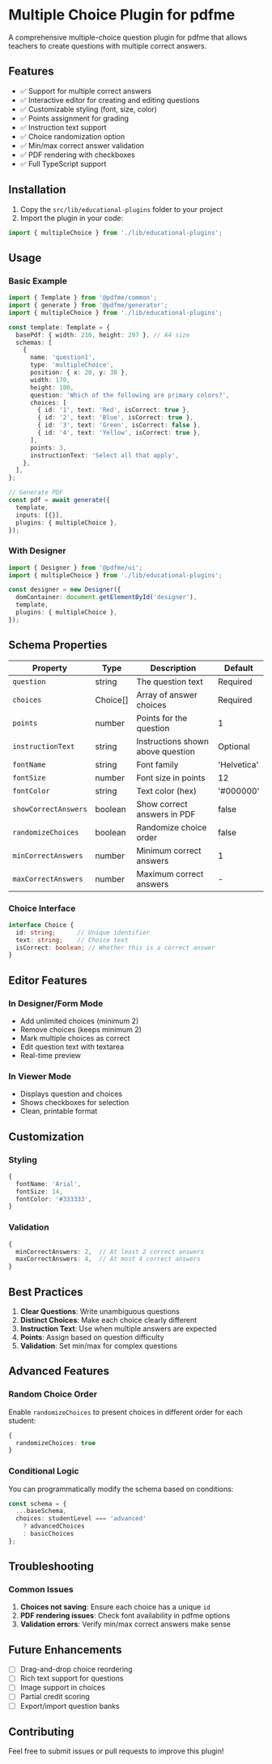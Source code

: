 # Multiple Choice Plugin for pdfme

A comprehensive multiple-choice question plugin for pdfme that allows teachers to create questions with multiple correct answers.

## Features

- ✅ Support for multiple correct answers
- ✅ Interactive editor for creating and editing questions
- ✅ Customizable styling (font, size, color)
- ✅ Points assignment for grading
- ✅ Instruction text support
- ✅ Choice randomization option
- ✅ Min/max correct answer validation
- ✅ PDF rendering with checkboxes
- ✅ Full TypeScript support

## Installation

1. Copy the `src/lib/educational-plugins` folder to your project
2. Import the plugin in your code:

```typescript
import { multipleChoice } from './lib/educational-plugins';
```

## Usage

### Basic Example

```typescript
import { Template } from '@pdfme/common';
import { generate } from '@pdfme/generator';
import { multipleChoice } from './lib/educational-plugins';

const template: Template = {
  basePdf: { width: 210, height: 297 }, // A4 size
  schemas: [
    {
      name: 'question1',
      type: 'multipleChoice',
      position: { x: 20, y: 30 },
      width: 170,
      height: 100,
      question: 'Which of the following are primary colors?',
      choices: [
        { id: '1', text: 'Red', isCorrect: true },
        { id: '2', text: 'Blue', isCorrect: true },
        { id: '3', text: 'Green', isCorrect: false },
        { id: '4', text: 'Yellow', isCorrect: true },
      ],
      points: 3,
      instructionText: 'Select all that apply',
    },
  ],
};

// Generate PDF
const pdf = await generate({
  template,
  inputs: [{}],
  plugins: { multipleChoice },
});
```

### With Designer

```typescript
import { Designer } from '@pdfme/ui';
import { multipleChoice } from './lib/educational-plugins';

const designer = new Designer({
  domContainer: document.getElementById('designer'),
  template,
  plugins: { multipleChoice },
});
```

## Schema Properties

| Property | Type | Description | Default |
|----------|------|-------------|---------|
| `question` | string | The question text | Required |
| `choices` | Choice[] | Array of answer choices | Required |
| `points` | number | Points for the question | 1 |
| `instructionText` | string | Instructions shown above question | Optional |
| `fontName` | string | Font family | 'Helvetica' |
| `fontSize` | number | Font size in points | 12 |
| `fontColor` | string | Text color (hex) | '#000000' |
| `showCorrectAnswers` | boolean | Show correct answers in PDF | false |
| `randomizeChoices` | boolean | Randomize choice order | false |
| `minCorrectAnswers` | number | Minimum correct answers | 1 |
| `maxCorrectAnswers` | number | Maximum correct answers | - |

### Choice Interface

```typescript
interface Choice {
  id: string;      // Unique identifier
  text: string;    // Choice text
  isCorrect: boolean; // Whether this is a correct answer
}
```

## Editor Features

### In Designer/Form Mode
- Add unlimited choices (minimum 2)
- Remove choices (keeps minimum 2)
- Mark multiple choices as correct
- Edit question text with textarea
- Real-time preview

### In Viewer Mode
- Displays question and choices
- Shows checkboxes for selection
- Clean, printable format

## Customization

### Styling
```typescript
{
  fontName: 'Arial',
  fontSize: 14,
  fontColor: '#333333',
}
```

### Validation
```typescript
{
  minCorrectAnswers: 2,  // At least 2 correct answers
  maxCorrectAnswers: 4,  // At most 4 correct answers
}
```

## Best Practices

1. **Clear Questions**: Write unambiguous questions
2. **Distinct Choices**: Make each choice clearly different
3. **Instruction Text**: Use when multiple answers are expected
4. **Points**: Assign based on question difficulty
5. **Validation**: Set min/max for complex questions

## Advanced Features

### Random Choice Order
Enable `randomizeChoices` to present choices in different order for each student:

```typescript
{
  randomizeChoices: true
}
```

### Conditional Logic
You can programmatically modify the schema based on conditions:

```typescript
const schema = {
  ...baseSchema,
  choices: studentLevel === 'advanced' 
    ? advancedChoices 
    : basicChoices
};
```

## Troubleshooting

### Common Issues

1. **Choices not saving**: Ensure each choice has a unique `id`
2. **PDF rendering issues**: Check font availability in pdfme options
3. **Validation errors**: Verify min/max correct answers make sense

## Future Enhancements

- [ ] Drag-and-drop choice reordering
- [ ] Rich text support for questions
- [ ] Image support in choices
- [ ] Partial credit scoring
- [ ] Export/import question banks

## Contributing

Feel free to submit issues or pull requests to improve this plugin!
